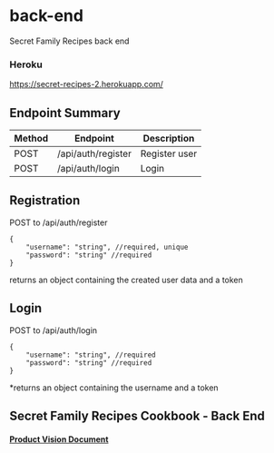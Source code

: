
# back-end
Secret Family Recipes back end

### Heroku

https://secret-recipes-2.herokuapp.com/

## Endpoint Summary

| Method | Endpoint             | Description           |
 | ------ | -------------------- | --------------------- |
 | POST   | /api/auth/register   | Register user         |
 | POST   | /api/auth/login      | Login                 |

 ## Registration

 POST to /api/auth/register

 ```
 {
     "username": "string", //required, unique
     "password": "string" //required
 }
 ```

 returns an object containing the created user data and a token

 ## Login

 POST to /api/auth/login

 ```
 {
     "username": "string", //required
     "password": "string" //required
 }
 ```

 \*returns an object containing the username and a token


## Secret Family Recipes Cookbook - Back End

#### [Product Vision Document](https://www.notion.so/Product-Vision-9cfa483ff42d494f8cb21be15fc215f7)
